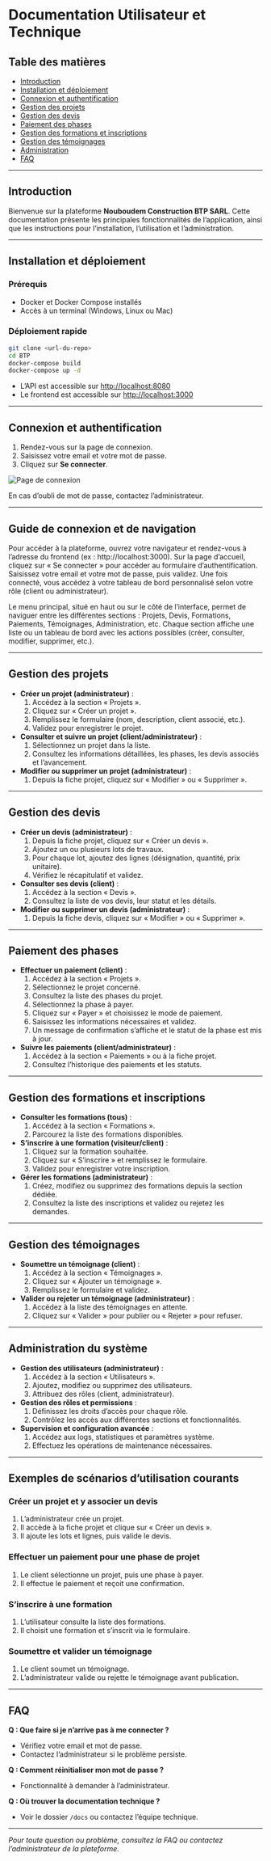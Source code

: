 # Documentation Utilisateur et Technique

## Table des matières
- [Introduction](#introduction)
- [Installation et déploiement](#installation-et-déploiement)
- [Connexion et authentification](#connexion-et-authentification)
- [Gestion des projets](#gestion-des-projets)
- [Gestion des devis](#gestion-des-devis)
- [Paiement des phases](#paiement-des-phases)
- [Gestion des formations et inscriptions](#gestion-des-formations-et-inscriptions)
- [Gestion des témoignages](#gestion-des-témoignages)
- [Administration](#administration)
- [FAQ](#faq)

---

## Introduction
Bienvenue sur la plateforme **Nouboudem Construction BTP SARL**. Cette documentation présente les principales fonctionnalités de l’application, ainsi que les instructions pour l’installation, l’utilisation et l’administration.

---

## Installation et déploiement

### Prérequis
- Docker et Docker Compose installés
- Accès à un terminal (Windows, Linux ou Mac)

### Déploiement rapide
```bash
git clone <url-du-repo>
cd BTP
docker-compose build
docker-compose up -d
```

- L’API est accessible sur [http://localhost:8080](http://localhost:8080)
- Le frontend est accessible sur [http://localhost:3000](http://localhost:3000)

---

## Connexion et authentification

1. Rendez-vous sur la page de connexion.
2. Saisissez votre email et votre mot de passe.
3. Cliquez sur **Se connecter**.

![Page de connexion](captures/connexion.png)

En cas d’oubli de mot de passe, contactez l’administrateur.

---

## Guide de connexion et de navigation

Pour accéder à la plateforme, ouvrez votre navigateur et rendez-vous à l’adresse du frontend (ex : http://localhost:3000). Sur la page d’accueil, cliquez sur « Se connecter » pour accéder au formulaire d’authentification. Saisissez votre email et votre mot de passe, puis validez. Une fois connecté, vous accédez à votre tableau de bord personnalisé selon votre rôle (client ou administrateur).

Le menu principal, situé en haut ou sur le côté de l’interface, permet de naviguer entre les différentes sections : Projets, Devis, Formations, Paiements, Témoignages, Administration, etc. Chaque section affiche une liste ou un tableau de bord avec les actions possibles (créer, consulter, modifier, supprimer, etc.).

---

## Gestion des projets

- **Créer un projet (administrateur)** :
  1. Accédez à la section « Projets ».
  2. Cliquez sur « Créer un projet ».
  3. Remplissez le formulaire (nom, description, client associé, etc.).
  4. Validez pour enregistrer le projet.
- **Consulter et suivre un projet (client/administrateur)** :
  1. Sélectionnez un projet dans la liste.
  2. Consultez les informations détaillées, les phases, les devis associés et l’avancement.
- **Modifier ou supprimer un projet (administrateur)** :
  1. Depuis la fiche projet, cliquez sur « Modifier » ou « Supprimer ».

---

## Gestion des devis

- **Créer un devis (administrateur)** :
  1. Depuis la fiche projet, cliquez sur « Créer un devis ».
  2. Ajoutez un ou plusieurs lots de travaux.
  3. Pour chaque lot, ajoutez des lignes (désignation, quantité, prix unitaire).
  4. Vérifiez le récapitulatif et validez.
- **Consulter ses devis (client)** :
  1. Accédez à la section « Devis ».
  2. Consultez la liste de vos devis, leur statut et les détails.
- **Modifier ou supprimer un devis (administrateur)** :
  1. Depuis la fiche devis, cliquez sur « Modifier » ou « Supprimer ».

---

## Paiement des phases

- **Effectuer un paiement (client)** :
  1. Accédez à la section « Projets ».
  2. Sélectionnez le projet concerné.
  3. Consultez la liste des phases du projet.
  4. Sélectionnez la phase à payer.
  5. Cliquez sur « Payer » et choisissez le mode de paiement.
  6. Saisissez les informations nécessaires et validez.
  7. Un message de confirmation s’affiche et le statut de la phase est mis à jour.
- **Suivre les paiements (client/administrateur)** :
  1. Accédez à la section « Paiements » ou à la fiche projet.
  2. Consultez l’historique des paiements et les statuts.

---

## Gestion des formations et inscriptions

- **Consulter les formations (tous)** :
  1. Accédez à la section « Formations ».
  2. Parcourez la liste des formations disponibles.
- **S’inscrire à une formation (visiteur/client)** :
  1. Cliquez sur la formation souhaitée.
  2. Cliquez sur « S’inscrire » et remplissez le formulaire.
  3. Validez pour enregistrer votre inscription.
- **Gérer les formations (administrateur)** :
  1. Créez, modifiez ou supprimez des formations depuis la section dédiée.
  2. Consultez la liste des inscriptions et validez ou rejetez les demandes.

---

## Gestion des témoignages

- **Soumettre un témoignage (client)** :
  1. Accédez à la section « Témoignages ».
  2. Cliquez sur « Ajouter un témoignage ».
  3. Remplissez le formulaire et validez.
- **Valider ou rejeter un témoignage (administrateur)** :
  1. Accédez à la liste des témoignages en attente.
  2. Cliquez sur « Valider » pour publier ou « Rejeter » pour refuser.

---

## Administration du système

- **Gestion des utilisateurs (administrateur)** :
  1. Accédez à la section « Utilisateurs ».
  2. Ajoutez, modifiez ou supprimez des utilisateurs.
  3. Attribuez des rôles (client, administrateur).
- **Gestion des rôles et permissions** :
  1. Définissez les droits d’accès pour chaque rôle.
  2. Contrôlez les accès aux différentes sections et fonctionnalités.
- **Supervision et configuration avancée** :
  1. Accédez aux logs, statistiques et paramètres système.
  2. Effectuez les opérations de maintenance nécessaires.

---

## Exemples de scénarios d’utilisation courants

### Créer un projet et y associer un devis
1. L’administrateur crée un projet.
2. Il accède à la fiche projet et clique sur « Créer un devis ».
3. Il ajoute les lots et lignes, puis valide le devis.

### Effectuer un paiement pour une phase de projet
1. Le client sélectionne un projet, puis une phase à payer.
2. Il effectue le paiement et reçoit une confirmation.

### S’inscrire à une formation
1. L’utilisateur consulte la liste des formations.
2. Il choisit une formation et s’inscrit via le formulaire.

### Soumettre et valider un témoignage
1. Le client soumet un témoignage.
2. L’administrateur valide ou rejette le témoignage avant publication.

---

## FAQ

**Q : Que faire si je n’arrive pas à me connecter ?**
- Vérifiez votre email et mot de passe.
- Contactez l’administrateur si le problème persiste.

**Q : Comment réinitialiser mon mot de passe ?**
- Fonctionnalité à demander à l’administrateur.

**Q : Où trouver la documentation technique ?**
- Voir le dossier `/docs` ou contactez l’équipe technique.

---

*Pour toute question ou problème, consultez la FAQ ou contactez l’administrateur de la plateforme.* 